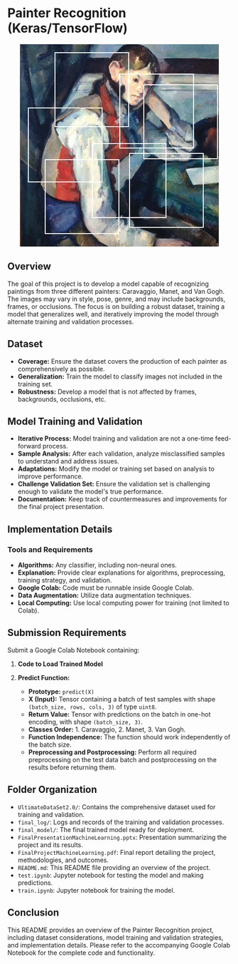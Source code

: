 # Painter Recognition (Keras/TensorFlow)

<div align="center">
  <img src="art_recognition.jpeg" alt="Painting Classification">
</div>

## Overview

The goal of this project is to develop a model capable of recognizing paintings from three different painters: Caravaggio, Manet, and Van Gogh. The images may vary in style, pose, genre, and may include backgrounds, frames, or occlusions. The focus is on building a robust dataset, training a model that generalizes well, and iteratively improving the model through alternate training and validation processes.

## Dataset

- **Coverage:** Ensure the dataset covers the production of each painter as comprehensively as possible.
- **Generalization:** Train the model to classify images not included in the training set.
- **Robustness:** Develop a model that is not affected by frames, backgrounds, occlusions, etc.

## Model Training and Validation

- **Iterative Process:** Model training and validation are not a one-time feed-forward process.
- **Sample Analysis:** After each validation, analyze misclassified samples to understand and address issues.
- **Adaptations:** Modify the model or training set based on analysis to improve performance.
- **Challenge Validation Set:** Ensure the validation set is challenging enough to validate the model's true performance.
- **Documentation:** Keep track of countermeasures and improvements for the final project presentation.

## Implementation Details

### Tools and Requirements

- **Algorithms:** Any classifier, including non-neural ones.
- **Explanation:** Provide clear explanations for algorithms, preprocessing, training strategy, and validation.
- **Google Colab:** Code must be runnable inside Google Colab.
- **Data Augmentation:** Utilize data augmentation techniques.
- **Local Computing:** Use local computing power for training (not limited to Colab).

## Submission Requirements

Submit a Google Colab Notebook containing:

1. **Code to Load Trained Model**
2. **Predict Function:**

   - **Prototype:** `predict(X)`
   - **X (Input):** Tensor containing a batch of test samples with shape `(batch_size, rows, cols, 3)` of type `uint8`.
   - **Return Value:** Tensor with predictions on the batch in one-hot encoding, with shape `(batch_size, 3)`.
   - **Classes Order:** 1. Caravaggio, 2. Manet, 3. Van Gogh.
   - **Function Independence:** The function should work independently of the batch size.
   - **Preprocessing and Postprocessing:** Perform all required preprocessing on the test data batch and postprocessing on the results before returning them.

## Folder Organization

- `UltimateDataSet2.0/`: Contains the comprehensive dataset used for training and validation.
- `final_log/`: Logs and records of the training and validation processes.
- `final_model/`: The final trained model ready for deployment.
- `FinalPresentationMachineLearning.pptx`: Presentation summarizing the project and its results.
- `FinalProjectMachineLearning.pdf`: Final report detailing the project, methodologies, and outcomes.
- `README.md`: This README file providing an overview of the project.
- `test.ipynb`: Jupyter notebook for testing the model and making predictions.
- `train.ipynb`: Jupyter notebook for training the model.

## Conclusion

This README provides an overview of the Painter Recognition project, including dataset considerations, model training and validation strategies, and implementation details. Please refer to the accompanying Google Colab Notebook for the complete code and functionality.
